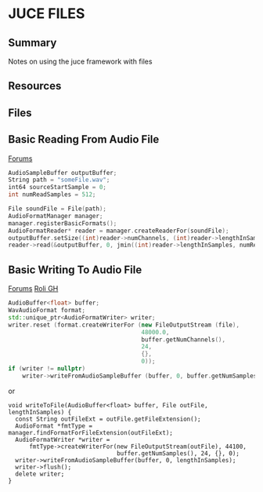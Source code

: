 # JUCE FILES

## Summary

Notes on using the juce framework with files

## Resources

## Files

## Basic Reading From Audio File

[Forums](https://forum.juce.com/t/as-a-newbie-i-just-want-to-load-a-sample-and-play-it/24108/7)

```cpp
AudioSampleBuffer outputBuffer;
String path = "someFile.wav";
int64 sourceStartSample = 0;
int numReadSamples = 512;

File soundFile = File(path);
AudioFormatManager manager;
manager.registerBasicFormats();
AudioFormatReader* reader = manager.createReaderFor(soundFile);
outputBuffer.setSize((int)reader->numChannels, (int)reader->lengthInSamples);
reader->read(&outputBuffer, 0, jmin((int)reader->lengthInSamples, numReadSamples), sourceStartSample, true, true);
```

## Basic Writing To Audio File

[Forums](https://forum.juce.com/t/write-a-wav-file-from-buffer-example/31789)
[Roli GH](https://github.com/WeAreROLI/JUCE/blob/master/examples/Audio/AudioRecordingDemo.h#L87)

```cpp
AudioBuffer<float> buffer;
WavAudioFormat format;
std::unique_ptr<AudioFormatWriter> writer;
writer.reset (format.createWriterFor (new FileOutputStream (file),
                                      48000.0,
                                      buffer.getNumChannels(),
                                      24,
                                      {},
                                      0));
if (writer != nullptr)
    writer->writeFromAudioSampleBuffer (buffer, 0, buffer.getNumSamples());
```

or

```
void writeToFile(AudioBuffer<float> buffer, File outFile, lengthInSamples) {
  const String outFileExt = outFile.getFileExtension();
  AudioFormat *fmtType = manager.findFormatForFileExtension(outFileExt);
  AudioFormatWriter *writer =
      fmtType->createWriterFor(new FileOutputStream(outFile), 44100,
                               buffer.getNumSamples(), 24, {}, 0);
  writer->writeFromAudioSampleBuffer(buffer, 0, lengthInSamples);
  writer->flush();
  delete writer;
}
```
